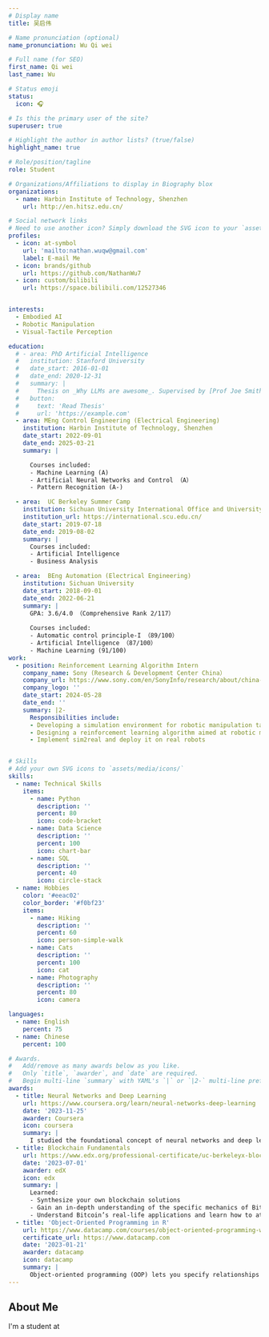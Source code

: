 ```yaml
---
# Display name
title: 吴启伟

# Name pronunciation (optional)
name_pronunciation: Wu Qi wei

# Full name (for SEO)
first_name: Qi wei
last_name: Wu

# Status emoji
status:
  icon: 🎧

# Is this the primary user of the site?
superuser: true

# Highlight the author in author lists? (true/false)
highlight_name: true

# Role/position/tagline
role: Student

# Organizations/Affiliations to display in Biography blox
organizations:
  - name: Harbin Institute of Technology, Shenzhen
    url: http://en.hitsz.edu.cn/

# Social network links
# Need to use another icon? Simply download the SVG icon to your `assets/media/icons/` folder.
profiles:
  - icon: at-symbol
    url: 'mailto:nathan.wuqw@gmail.com'
    label: E-mail Me
  - icon: brands/github
    url: https://github.com/NathanWu7
  - icon: custom/bilibili
    url: https://space.bilibili.com/12527346


interests:
  - Embodied AI
  - Robotic Manipulation
  - Visual-Tactile Perception

education:
  # - area: PhD Artificial Intelligence
  #   institution: Stanford University
  #   date_start: 2016-01-01
  #   date_end: 2020-12-31
  #   summary: |
  #     Thesis on _Why LLMs are awesome_. Supervised by [Prof Joe Smith](https://example.com). Presented papers at 5 IEEE conferences with the contributions being published in 2 Springer journals.
  #   button:
  #     text: 'Read Thesis'
  #     url: 'https://example.com'
  - area: MEng Control Engineering (Electrical Engineering)
    institution: Harbin Institute of Technology, Shenzhen
    date_start: 2022-09-01
    date_end: 2025-03-21
    summary: |

      Courses included:
      - Machine Learning (A)
      - Artificial Neural Networks and Control （A）
      - Pattern Recognition (A-)

  - area:  UC Berkeley Summer Camp
    institution: Sichuan University International Office and University of California, Berkeley
    institution_url: https://international.scu.edu.cn/
    date_start: 2019-07-18
    date_end: 2019-08-02
    summary: |
      Courses included:
      - Artificial Intelligence
      - Business Analysis

  - area:  BEng Automation (Electrical Engineering)
    institution: Sichuan University
    date_start: 2018-09-01
    date_end: 2022-06-21
    summary: |
      GPA: 3.6/4.0 （Comprehensive Rank 2/117）
      
      Courses included:
      - Automatic control principle-I （89/100）
      - Artificial Intelligence （87/100）
      - Machine Learning (91/100)
work:
  - position: Reinforcement Learning Algorithm Intern
    company_name: Sony (Research & Development Center China）
    company_url: https://www.sony.com/en/SonyInfo/research/about/china-laboratory/
    company_logo: ''
    date_start: 2024-05-28
    date_end: ''
    summary: |2-
      Responsibilities include:
      - Developing a simulation environment for robotic manipulation tasks using the reinforcement learning physics engine Isaac Lab
      - Designing a reinforcement learning algorithm aimed at robotic manipulation tasks involving deformable objects
      - Implement sim2real and deploy it on real robots


# Skills
# Add your own SVG icons to `assets/media/icons/`
skills:
  - name: Technical Skills
    items:
      - name: Python
        description: ''
        percent: 80
        icon: code-bracket
      - name: Data Science
        description: ''
        percent: 100
        icon: chart-bar
      - name: SQL
        description: ''
        percent: 40
        icon: circle-stack
  - name: Hobbies
    color: '#eeac02'
    color_border: '#f0bf23'
    items:
      - name: Hiking
        description: ''
        percent: 60
        icon: person-simple-walk
      - name: Cats
        description: ''
        percent: 100
        icon: cat
      - name: Photography
        description: ''
        percent: 80
        icon: camera

languages:
  - name: English
    percent: 75
  - name: Chinese
    percent: 100

# Awards.
#   Add/remove as many awards below as you like.
#   Only `title`, `awarder`, and `date` are required.
#   Begin multi-line `summary` with YAML's `|` or `|2-` multi-line prefix and indent 2 spaces below.
awards:
  - title: Neural Networks and Deep Learning
    url: https://www.coursera.org/learn/neural-networks-deep-learning
    date: '2023-11-25'
    awarder: Coursera
    icon: coursera
    summary: |
      I studied the foundational concept of neural networks and deep learning. By the end, I was familiar with the significant technological trends driving the rise of deep learning; build, train, and apply fully connected deep neural networks; implement efficient (vectorized) neural networks; identify key parameters in a neural network’s architecture; and apply deep learning to your own applications.
  - title: Blockchain Fundamentals
    url: https://www.edx.org/professional-certificate/uc-berkeleyx-blockchain-fundamentals
    date: '2023-07-01'
    awarder: edX
    icon: edx
    summary: |
      Learned:
      - Synthesize your own blockchain solutions
      - Gain an in-depth understanding of the specific mechanics of Bitcoin
      - Understand Bitcoin’s real-life applications and learn how to attack and destroy Bitcoin, Ethereum, smart contracts and Dapps, and alternatives to Bitcoin’s Proof-of-Work consensus algorithm
  - title: 'Object-Oriented Programming in R'
    url: https://www.datacamp.com/courses/object-oriented-programming-with-s3-and-r6-in-r
    certificate_url: https://www.datacamp.com
    date: '2023-01-21'
    awarder: datacamp
    icon: datacamp
    summary: |
      Object-oriented programming (OOP) lets you specify relationships between functions and the objects that they can act on, helping you manage complexity in your code. This is an intermediate level course, providing an introduction to OOP, using the S3 and R6 systems. S3 is a great day-to-day R programming tool that simplifies some of the functions that you write. R6 is especially useful for industry-specific analyses, working with web APIs, and building GUIs.
---
```


## About Me

I'm a student at
